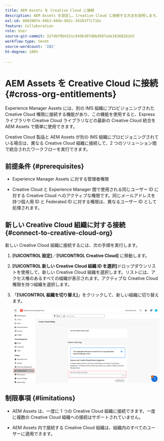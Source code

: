 ```yaml
---
title: AEM Assets を Creative Cloud に接続
description: AEM Assets を設定し、Creative Cloud に接続する方法を説明します。別の IMS 組織にプロビジョニングされた Creative Cloud 権限に接続して、Express ライブラリや Creative Cloud ライブラリなどの最新の Creative Cloud 統合を AEM Assets で簡単に使用できます。
exl-id: 880200fe-94b3-49de-802c-34283f7c71bc
feature: Collaboration
role: User
source-git-commit: 32fdbf9b4151c949b307d8bd587ade163682b2e5
workflow-type: tm+mt
source-wordcount: '282'
ht-degree: 100%

---
```


# AEM Assets を Creative Cloud に接続  {#cross-org-entitlements}

Experience Manager Assets には、別の IMS 組織にプロビジョニングされた Creative Cloud 権限に接続する機能があり、この機能を使用すると、Express ライブラリや Creative Cloud ライブラリなどの最新の Creative Cloud 統合を AEM Assets で簡単に使用できます。

Creative Cloud 製品と AEM Assets が別の IMS 組織にプロビジョニングされている場合は、異なる Creative Cloud 組織に接続して、2 つのソリューション間で統合されたワークフローを実行できます。

## 前提条件 {#prerequisites}

* Experience Manager Assets に対する管理者権限

* Creative Cloud と Experience Manager 間で使用される同じユーザー ID に対する Creative Cloud へのアクティブな権限です。同じメールアドレスを持つ個人用 ID と Federated ID に対する権限は、異なるユーザー ID として処理されます。

## 新しい Creative Cloud 組織に対する接続 {#connect-to-creative-cloud-org}

新しい Creative Cloud 組織に接続するには、次の手順を実行します。

1. **[!UICONTROL 設定]**／**[!UICONTROL Creative Cloud]** に移動します。

1. **[!UICONTROL 新しい Creative Cloud 組織 ID を選択]**&#x200B;ドロップダウンリストを使用して、新しい Creative Cloud 組織を選択します。リストには、アクセス権のあるすべての組織が表示されます。アクティブな Creative Cloud 権限を持つ組織を選択します。

1. 「**[!UICONTROL 組織を切り替え]**」をクリックして、新しい組織に切り替えます。

   ![組織をまたいだ権限](assets/cross-org-entitlements.png)

## 制限事項 {#limitations}

* AEM Assets は、一度に 1 つの Creative Cloud 組織に接続できます。一度に複数の Creative Cloud 組織への接続はサポートされていません。

* AEM Assets 内で接続する Creative Cloud 組織は、組織内のすべてのユーザーに適用できます。
